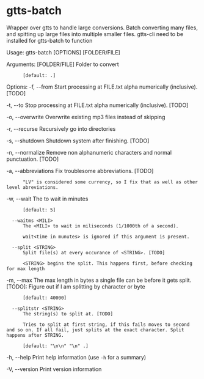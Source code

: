 # gtts-batch

Wrapper over gtts to handle large conversions. Batch converting many files, and spitting up large files into multiple smaller files. gtts-cli need to be installed for gtts-batch to function

Usage: gtts-batch [OPTIONS] [FOLDER/FILE]

Arguments:
  [FOLDER/FILE]
          Folder to convert
          
          [default: .]

Options:
  -f, --from <FILE>
          Start processing at FILE.txt alpha numerically (inclusive). [TODO]

  -t, --to <FILE>
          Stop processing at FILE.txt alpha numerically (inclusive). [TODO]

  -o, --overwrite
          Overwrite existing mp3 files instead of skipping

  -r, --recurse
          Recursively go into directories

  -s, --shutdown
          Shutdown system after finishing. [TODO]

  -n, --normalize
          Remove non alphanumeric characters and normal punctuation. [TODO]

  -a, --abbreviations
          Fix troublesome abbreviations. [TODO]
          
          "LV" is considered some currency, so I fix that as well as other level abreviations.

  -w, --wait <MINUTES>
          The <MINUTES> to wait in minutes
          
          [default: 5]

      --waitms <MILI>
          The <MILI> to wait in miliseconds (1/1000th of a second).
          
          wait<time in munutes> is ignored if this argument is present.

      --split <STRING>
          Split file(s) at every occurance of <STRING>. [TODO]
          
          <STRING> begins the split. This happens first, before checking for max length

  -m, --max <BYTES>
          The max length in bytes a single file can be before it gets split. [TODO]: Figure out if I am splitting by character or byte
          
          [default: 40000]

      --splitstr <STRING>
          The string(s) to split at. [TODO]
          
          Tries to split at first string, if this fails moves to second and so on. If all fail, just splits at the exact character. Split happens after STRING.
          
          [default: "\n\n" "\n" .]

  -h, --help
          Print help information (use `-h` for a summary)

  -V, --version
          Print version information
